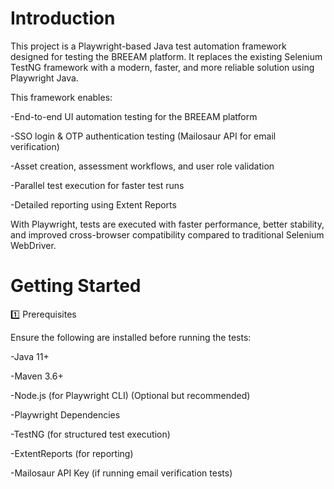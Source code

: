 # Introduction 
This project is a Playwright-based Java test automation framework designed for testing the BREEAM platform. It replaces the existing Selenium TestNG framework with a modern, faster, and more reliable solution using Playwright Java.

This framework enables:

-End-to-end UI automation testing for the BREEAM platform

-SSO login & OTP authentication testing (Mailosaur API for email verification)

-Asset creation, assessment workflows, and user role validation

-Parallel test execution for faster test runs

-Detailed reporting using Extent Reports


With Playwright, tests are executed with faster performance, better stability, and improved cross-browser compatibility compared to traditional Selenium WebDriver.

# Getting Started
1️⃣ Prerequisites

Ensure the following are installed before running the tests:

-Java 11+

-Maven 3.6+

-Node.js (for Playwright CLI) (Optional but recommended)

-Playwright Dependencies

-TestNG (for structured test execution)

-ExtentReports (for reporting)

-Mailosaur API Key (if running email verification tests)

